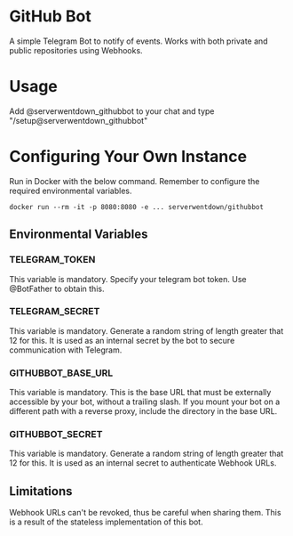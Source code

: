 
# GitHub Bot

A simple Telegram Bot to notify of events. Works with both private and public repositories using Webhooks.

# Usage

Add @serverwentdown_githubbot to your chat and type "/setup@serverwentdown_githubbot"

# Configuring Your Own Instance

Run in Docker with the below command. Remember to configure the required environmental variables. 

```
docker run --rm -it -p 8080:8080 -e ... serverwentdown/githubbot
```

## Environmental Variables

### TELEGRAM_TOKEN

This variable is mandatory. Specify your telegram bot token. Use @BotFather to obtain this.

### TELEGRAM_SECRET

This variable is mandatory. Generate a random string of length greater that 12 for this. It is used as an internal secret by the bot to secure communication with Telegram. 

### GITHUBBOT_BASE_URL

This variable is mandatory. This is the base URL that must be externally accessible by your bot, without a trailing slash. If you mount your bot on a different path with a reverse proxy, include the directory in the base URL.

### GITHUBBOT_SECRET

This variable is mandatory. Generate a random string of length greater that 12 for this. It is used as an internal secret to authenticate Webhook URLs. 

## Limitations

Webhook URLs can't be revoked, thus be careful when sharing them. This is a result of the stateless implementation of this bot. 

